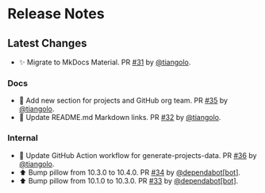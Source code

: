 # Release Notes

## Latest Changes

* ✨ Migrate to MkDocs Material. PR [#31](https://github.com/tiangolo/tiangolo.com/pull/31) by [@tiangolo](https://github.com/tiangolo).

### Docs

* 📝 Add new section for projects and GitHub org team. PR [#35](https://github.com/tiangolo/tiangolo.com/pull/35) by [@tiangolo](https://github.com/tiangolo).
* 📝 Update README.md Markdown links. PR [#32](https://github.com/tiangolo/tiangolo.com/pull/32) by [@tiangolo](https://github.com/tiangolo).

### Internal

* 🔧 Update GitHub Action workflow for generate-projects-data. PR [#36](https://github.com/tiangolo/tiangolo.com/pull/36) by [@tiangolo](https://github.com/tiangolo).
* ⬆ Bump pillow from 10.3.0 to 10.4.0. PR [#34](https://github.com/tiangolo/tiangolo.com/pull/34) by [@dependabot[bot]](https://github.com/apps/dependabot).
* ⬆ Bump pillow from 10.1.0 to 10.3.0. PR [#33](https://github.com/tiangolo/tiangolo.com/pull/33) by [@dependabot[bot]](https://github.com/apps/dependabot).
